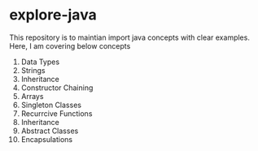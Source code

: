 # explore-java
This repository is to maintian import java concepts with clear examples.
Here, I am covering below concepts
1. Data Types
2. Strings
3. Inheritance
4. Constructor Chaining
6. Arrays
7. Singleton Classes
8. Recurrcive Functions
9. Inheritance
10. Abstract Classes
11. Encapsulations
